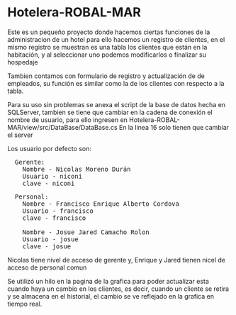 # Hotelera-ROBAL-MAR
Este es un pequeño proyecto donde hacemos ciertas funciones de la administracion de un hotel
para ello hacemos un registro de clientes, en el mismo registro se muestran es una tabla los clientes
que están en la habitación, y al seleccionar uno podemos modificarlos o finalizar su hospedaje

Tambien contamos con formulario de registro y actualización de de empleados, su función es similar 
como la de los clientes con respecto a la tabla.

Para su uso sin problemas se anexa el script de la base de datos hecha en SQLServer, tambien se tiene que 
cambiar en la cadena de conexión el nombre de usuario, para ello ingresen en 
Hotelera-ROBAL-MAR/view/src/DataBase/DataBase.cs
En la linea 16 solo tienen que cambiar el server

Los usuario por defecto son:
<pre>
  Gerente: 
    Nombre - Nicolas Moreno Durán
    Usuario - niconi 
    clave - niconi    
</pre>
<pre>
  Personal: 
    Nombre - Francisco Enrique Alberto Cordova
    Usuario - francisco 
    clave - francisco
    
    Nombre - Josue Jared Camacho Rolon
    Usuario - josue 
    clave - josue
</pre>


Nicolas tiene nivel de acceso de gerente y, Enrique y Jared tienen nicel de acceso de personal comun

Se utilizó un hilo en la pagina de la grafica para poder actualizar esta cuando haya un cambio en los clientes,
es decir, cuando un cliente se retira y se almacena en el historial, el cambio se ve reflejado en la grafica en
tiempo real.
